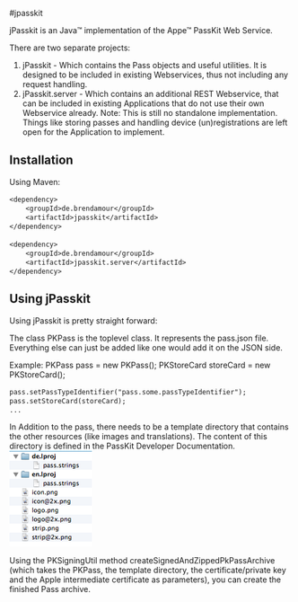 #jpasskit

jPasskit is an Java&trade; implementation of the Appe&trade; PassKit Web Service.

There are two separate projects:

1. jPasskit - Which contains the Pass objects and useful utilities. It is designed to be included in existing Webservices, thus not including any request handling.
2. jPasskit.server -  Which contains an additional REST Webservice, that can be included in existing Applications that do not use their own Webservice already. Note: This is still no standalone implementation. Things like storing passes and handling device (un)registrations are left open for the Application to implement.

## Installation

Using Maven:

	<dependency>
		<groupId>de.brendamour</groupId>
		<artifactId>jpasskit</artifactId>
	</dependency>
	
	<dependency>
		<groupId>de.brendamour</groupId>
		<artifactId>jpasskit.server</artifactId>
	</dependency>
	
## Using jPasskit

Using jPasskit is pretty straight forward:

The class PKPass is the toplevel class. It represents the pass.json file. Everything else can just be added like one would add it on the JSON side.

Example:
	PKPass pass = new PKPass();
	PKStoreCard storeCard = new PKStoreCard();
	
	pass.setPassTypeIdentifier("pass.some.passTypeIdentifier");
	pass.setStoreCard(storeCard);
	...


In Addition to the pass, there needs to be a template directory that contains the other resources (like images and translations). The content of this directory is defined in the PassKit Developer Documentation.
<img src="passFolder.png">

Using the PKSigningUtil method createSignedAndZippedPkPassArchive (which takes the PKPass, the template directory, the certificate/private key and the Apple intermediate certificate as parameters), you can create the finished Pass archive.

